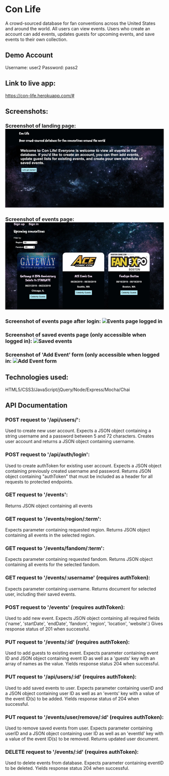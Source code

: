 # Con Life

A crowd-sourced database for fan conventions across the United States and around the world. All users can view events. Users who create an account can add events, updates guests for upcoming events, and save events to their own collection.

## Demo Account

Username: user2
Password: pass2

## Link to live app: 
https://con-life.herokuapp.com/#

## Screenshots:

### Screenshot of landing page: ![Landing page](/screenshots/landing_page.png)

### Screenshot of events page: ![Events page](/screenshots/events_page.png)

### Screenshot of events page after login: ![Events page logged in](/screenshots/events_page_auth.png)

### Screenshot of saved events page (only accessible when logged in): ![Saved events](/screenshots/saved_events.png)

### Screenshot of 'Add Event' form (only accessible when logged in: ![Add Event form](/screenshots/add_event.png)

## Technologies used: 
HTML5/CSS3/JavaScript/jQuery/Node/Express/Mocha/Chai

## API Documentation
### POST request to '/api/users/':
Used to create new user account. Expects a JSON object containing a string username and a password between 5 and 72 characters. Creates user account and returns a JSON object containing username.

### POST request to '/api/auth/login':
Used to create authToken for existing user account. Expects a JSON object containing previously created username and password. Returns JSON object containing "authToken" that must be included as a header for all requests to protected endpoints.

### GET request to '/events':
Returns JSON object containing all events

### GET request to '/events/region/:term':
Expects parameter containing requested region. Returns JSON object containing all events in the selected region.

### GET request to '/events/fandom/:term':
Expects parameter containing requested fandom. Returns JSON object containing all events for the selected fandom.

### GET request to '/events/:username' (requires authToken):
Expects parameter containing username. Returns document for selected user, including their saved events.

### POST request to '/events' (requires authToken):
Used to add new event. Expects JSON object containing all required fields ('name', 'startDate', 'endDate', 'fandom', 'region', 'location', 'website'.) Gives response status of 201 when successful.

### PUT request to '/events/:id' (requires authToken):
Used to add guests to existing event. Expects parameter containing event ID and JSON object containing event ID as well as a 'guests' key with an array of names as the value. Yields response status 204 when successful.

### PUT request to '/api/users/:id' (requires authToken):
Used to add saved events to user. Expects parameter containing userID and a JSON object containing user ID as well as an 'events' key with a value of the event ID(s) to be added. Yields response status of 204 when successful.

### PUT request to '/events/user/remove/:id' (requires authToken):
Used to remove saved events from user. Expects parameter containing userID and a JSON object containing user ID as well as an 'eventId' key with a value of the event ID(s) to be removed. Returns updated user document.

### DELETE request to '/events/:id' (requires authToken):
Used to delete events from database. Expects parameter containing eventID to be deleted. Yields response status 204 when successful.



